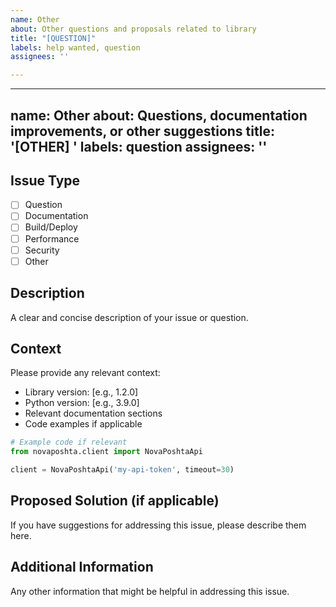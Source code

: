 ```yaml
---
name: Other
about: Other questions and proposals related to library
title: "[QUESTION]"
labels: help wanted, question
assignees: ''

---
```


---
name: Other
about: Questions, documentation improvements, or other suggestions
title: '[OTHER] '
labels: question
assignees: ''
---

## Issue Type
- [ ] Question
- [ ] Documentation
- [ ] Build/Deploy
- [ ] Performance
- [ ] Security
- [ ] Other

## Description
A clear and concise description of your issue or question.

## Context
Please provide any relevant context:
- Library version: [e.g., 1.2.0]
- Python version: [e.g., 3.9.0]
- Relevant documentation sections
- Code examples if applicable

```python
# Example code if relevant
from novaposhta.client import NovaPoshtaApi

client = NovaPoshtaApi('my-api-token', timeout=30)
```

## Proposed Solution (if applicable)
If you have suggestions for addressing this issue, please describe them here.

## Additional Information
Any other information that might be helpful in addressing this issue.
